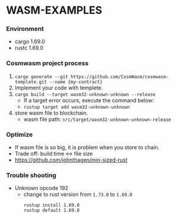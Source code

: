 # WASM-EXAMPLES

### Environment
- cargo 1.69.0
- rustc 1.69.0

### Cosmwasm project process
1. `cargo generate --git https://github.com/CosmWasm/cosmwasm-template.git --name {my-contract}`
2. Implement your code with templete.
3. `cargo build --target wasm32-unknown-unknown --release`
   - If a target error occurs, execute the command below:
   - `rustup target add wasm32-unknown-unknown`
4. store wasm file to blockchain.
   - wasm file path: `src/target/wasm32-unknown-unknown-release`

### Optimize
- If wasm file is so big, it is problem when you store to chain.
- Trade off: build time <-> file size
- https://github.com/johnthagen/min-sized-rust

### Trouble shooting
- Unknown opcode 192
  - change to rust version from `1.73.0` to `1.69.0`
    ```
    rustup install 1.69.0
    rustup default 1.69.0
    ```